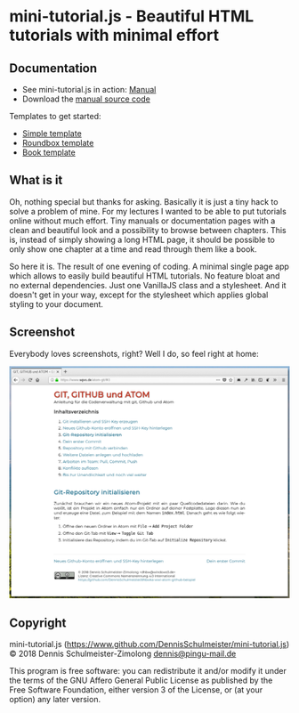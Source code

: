 mini-tutorial.js - Beautiful HTML tutorials with minimal effort
===============================================================

Documentation
-------------

 * See mini-tutorial.js in action: [Manual](https://www.wpvs.de/mini-tutorial/)
 * Download the [manual source code](https://www.github.com/DennisSchulmeister/mt-manual)

Templates to get started:

 * [Simple template](https://www.github.com/DennisSchulmeister/mt-template-simple)
 * [Roundbox template](https://www.github.com/DennisSchulmeister/mt-template-roundbox)
 * [Book template](https://www.github.com/DennisSchulmeister/mt-template-template)

What is it
----------

Oh, nothing special but thanks for asking. Basically it is just a tiny hack to
solve a problem of mine. For my lectures I wanted to be able to put tutorials
online without much effort. Tiny manuals or documentation pages with a clean
and beautiful look and a possibility to browse between chapters. This is,
instead of simply showing a long HTML page, it should be possible to only show
one chapter at a time and read through them like a book.

So here it is. The result of one evening of coding. A minimal single page
app which allows to easily build beautiful HTML tutorials. No feature bloat
and no external dependencies. Just one VanillaJS class and a stylesheet.
And it doesn't get in your way, except for the stylesheet which applies global
styling to your document.

Screenshot
----------

Everybody loves screenshots, right? Well I do, so feel right at home:

![Screenshot](screenshot.png)

Copyright
---------

mini-tutorial.js (https://www.github.com/DennisSchulmeister/mini-tutorial.js) <br/>
© 2018 Dennis Schulmeister-Zimolong <dennis@pingu-mail.de>

This program is free software: you can redistribute it and/or modify
it under the terms of the GNU Affero General Public License as
published by the Free Software Foundation, either version 3 of the
License, or (at your option) any later version.
